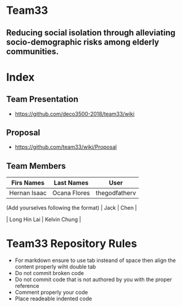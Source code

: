 # Team33 
## Reducing social isolation through alleviating socio-demographic risks among elderly communities.

# Index
## Team Presentation
* https://github.com/deco3500-2018/team33/wiki

## Proposal

* https://github.com/team33/wiki/Proposal

## Team Members


| Firs Names  | Last Names  | User          | 
| ----------- |  --------   | ------------  |
|Hernan Isaac | Ocana Flores| thegodfatherv |


(Add yourselves following the format)
| Jack        | Chen        | 

| Long Hin Lai 
| Kelvin Chung  |


# Team33 Repository Rules 

* For markdown ensure to use tab insteand of space then align the content properly wiht double tab
* Do not commit broken code
* Do not commit code that is not authored by you with the proper reference
* Comment properly your code
* Place readeable indented code
